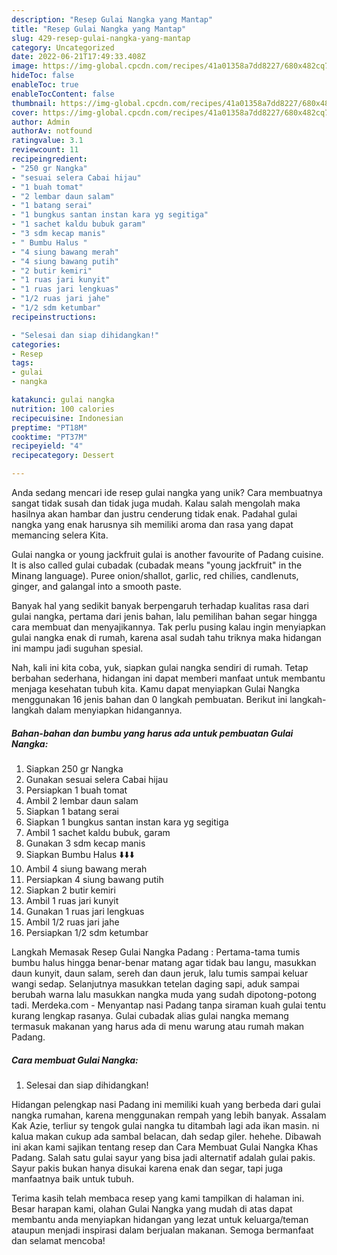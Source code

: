 ```yaml
---
description: "Resep Gulai Nangka yang Mantap"
title: "Resep Gulai Nangka yang Mantap"
slug: 429-resep-gulai-nangka-yang-mantap
category: Uncategorized
date: 2022-06-21T17:49:33.408Z
image: https://img-global.cpcdn.com/recipes/41a01358a7dd8227/680x482cq70/gulai-nangka-foto-resep-utama.jpg
hideToc: false
enableToc: true
enableTocContent: false
thumbnail: https://img-global.cpcdn.com/recipes/41a01358a7dd8227/680x482cq70/gulai-nangka-foto-resep-utama.jpg
cover: https://img-global.cpcdn.com/recipes/41a01358a7dd8227/680x482cq70/gulai-nangka-foto-resep-utama.jpg
author: Admin
authorAv: notfound
ratingvalue: 3.1
reviewcount: 11
recipeingredient:
- "250 gr Nangka"
- "sesuai selera Cabai hijau"
- "1 buah tomat"
- "2 lembar daun salam"
- "1 batang serai"
- "1 bungkus santan instan kara yg segitiga"
- "1 sachet kaldu bubuk garam"
- "3 sdm kecap manis"
- " Bumbu Halus "
- "4 siung bawang merah"
- "4 siung bawang putih"
- "2 butir kemiri"
- "1 ruas jari kunyit"
- "1 ruas jari lengkuas"
- "1/2 ruas jari jahe"
- "1/2 sdm ketumbar"
recipeinstructions:

- "Selesai dan siap dihidangkan!"
categories:
- Resep
tags:
- gulai
- nangka

katakunci: gulai nangka 
nutrition: 100 calories
recipecuisine: Indonesian
preptime: "PT18M"
cooktime: "PT37M"
recipeyield: "4"
recipecategory: Dessert

---
```





Anda sedang mencari ide resep gulai nangka yang unik? Cara membuatnya sangat tidak susah dan tidak juga mudah. Kalau salah mengolah maka hasilnya akan hambar dan justru cenderung tidak enak. Padahal gulai nangka yang enak harusnya sih memiliki aroma dan rasa yang dapat memancing selera Kita.





Gulai nangka or young jackfruit gulai is another favourite of Padang cuisine. It is also called gulai cubadak (cubadak means &#34;young jackfruit&#34; in the Minang language). Puree onion/shallot, garlic, red chilies, candlenuts, ginger, and galangal into a smooth paste.

Banyak hal yang sedikit banyak berpengaruh terhadap kualitas rasa dari gulai nangka, pertama dari jenis bahan, lalu pemilihan bahan segar hingga cara membuat dan menyajikannya. Tak perlu pusing kalau ingin menyiapkan gulai nangka enak di rumah, karena asal sudah tahu triknya maka hidangan ini mampu jadi suguhan spesial.






Nah, kali ini kita coba, yuk, siapkan gulai nangka sendiri di rumah. Tetap berbahan sederhana, hidangan ini dapat memberi manfaat untuk membantu menjaga kesehatan tubuh kita. Kamu dapat menyiapkan Gulai Nangka menggunakan 16 jenis bahan dan 0 langkah pembuatan. Berikut ini langkah-langkah dalam menyiapkan hidangannya.

<!--inarticleads1-->

##### Bahan-bahan dan bumbu yang harus ada untuk pembuatan Gulai Nangka:

1. Siapkan 250 gr Nangka
1. Gunakan sesuai selera Cabai hijau
1. Persiapkan 1 buah tomat
1. Ambil 2 lembar daun salam
1. Siapkan 1 batang serai
1. Siapkan 1 bungkus santan instan kara yg segitiga
1. Ambil 1 sachet kaldu bubuk, garam
1. Gunakan 3 sdm kecap manis
1. Siapkan  Bumbu Halus ⬇️⬇️⬇️
1. Ambil 4 siung bawang merah
1. Persiapkan 4 siung bawang putih
1. Siapkan 2 butir kemiri
1. Ambil 1 ruas jari kunyit
1. Gunakan 1 ruas jari lengkuas
1. Ambil 1/2 ruas jari jahe
1. Persiapkan 1/2 sdm ketumbar


Langkah Memasak Resep Gulai Nangka Padang : Pertama-tama tumis bumbu halus hingga benar-benar matang agar tidak bau langu, masukkan daun kunyit, daun salam, sereh dan daun jeruk, lalu tumis sampai keluar wangi sedap. Selanjutnya masukkan tetelan daging sapi, aduk sampai berubah warna lalu masukkan nangka muda yang sudah dipotong-potong tadi. Merdeka.com - Menyantap nasi Padang tanpa siraman kuah gulai tentu kurang lengkap rasanya. Gulai cubadak alias gulai nangka memang termasuk makanan yang harus ada di menu warung atau rumah makan Padang. 

<!--inarticleads2-->

##### Cara membuat Gulai Nangka:


1. Selesai dan siap dihidangkan!

Hidangan pelengkap nasi Padang ini memiliki kuah yang berbeda dari gulai nangka rumahan, karena menggunakan rempah yang lebih banyak. Assalam Kak Azie, terliur sy tengok gulai nangka tu ditambah lagi ada ikan masin. ni kalua makan cukup ada sambal belacan, dah sedap giler. hehehe. Dibawah ini akan kami sajikan tentang resep dan Cara Membuat Gulai Nangka Khas Padang. Salah satu gulai sayur yang bisa jadi alternatif adalah gulai pakis. Sayur pakis bukan hanya disukai karena enak dan segar, tapi juga manfaatnya baik untuk tubuh. 

Terima kasih telah membaca resep yang kami tampilkan di halaman ini. Besar harapan kami, olahan Gulai Nangka yang mudah di atas dapat membantu anda menyiapkan hidangan yang lezat untuk keluarga/teman ataupun menjadi inspirasi dalam berjualan makanan. Semoga bermanfaat dan selamat mencoba!

